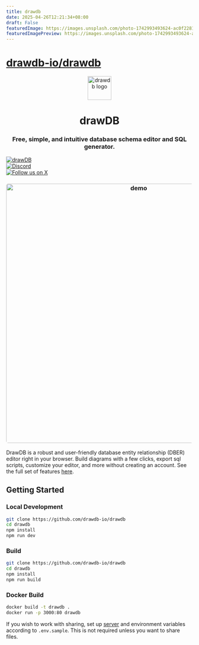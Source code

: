 ```yaml
---
title: drawdb
date: 2025-04-26T12:21:34+08:00
draft: False
featuredImage: https://images.unsplash.com/photo-1742993493624-ac0f22810eb6?ixid=M3w0NjAwMjJ8MHwxfHJhbmRvbXx8fHx8fHx8fDE3NDU2NDEyMTB8&ixlib=rb-4.0.3
featuredImagePreview: https://images.unsplash.com/photo-1742993493624-ac0f22810eb6?ixid=M3w0NjAwMjJ8MHwxfHJhbmRvbXx8fHx8fHx8fDE3NDU2NDEyMTB8&ixlib=rb-4.0.3
---
```


# [drawdb-io/drawdb](https://github.com/drawdb-io/drawdb)

<div align="center">
    <img width="64" alt="drawdb logo" src="./src/assets/icon-dark.png">
    <h1>drawDB</h1>
</div>

<h3 align="center">Free, simple, and intuitive database schema editor and SQL generator.</h3>

<div align="center" style="margin-bottom:12px;">
    <a href="https://drawdb.app/" style="display: flex; align-items: center;">
        <img src="https://img.shields.io/badge/Start%20building-grey" alt="drawDB"/>
    </a>
    <a href="https://discord.gg/BrjZgNrmR6" style="display: flex; align-items: center;">
        <img src="https://img.shields.io/discord/1196658537208758412.svg?label=Join%20the%20Discord&logo=discord" alt="Discord"/>
    </a>
    <a href="https://x.com/drawDB_" style="display: flex; align-items: center;">
        <img src="https://img.shields.io/badge/Follow%20us%20on%20X-blue?logo=X" alt="Follow us on X"/>
    </a>
</div>

<h3 align="center"><img width="700" style="border-radius:5px;" alt="demo" src="drawdb.png"></h3>

DrawDB is a robust and user-friendly database entity relationship (DBER) editor right in your browser. Build diagrams with a few clicks, export sql scripts, customize your editor, and more without creating an account. See the full set of features [here](https://drawdb.app/).

## Getting Started

### Local Development

```bash
git clone https://github.com/drawdb-io/drawdb
cd drawdb
npm install
npm run dev
```

### Build

```bash
git clone https://github.com/drawdb-io/drawdb
cd drawdb
npm install
npm run build
```

### Docker Build

```bash
docker build -t drawdb .
docker run -p 3000:80 drawdb
```

If you wish to work with sharing, set up [server](https://github.com/drawdb-io/drawdb-server) and environment variables according to `.env.sample`. This is not required unless you want to share files.
